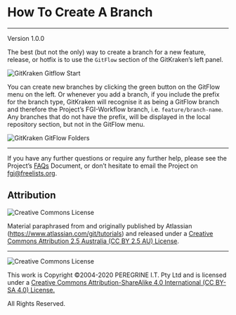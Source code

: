 # How To Create A Branch

---

Version 1.0.0

The best (but not the only) way to create a branch for a new feature, release, or hotfix is to use the `GitFlow` section of the GitKraken&rsquo;s left panel.

![GitKraken Gitflow Start](https://support.gitkraken.com/img/documentation/repositories/git-flow-start.png)

You can create new branches by clicking the green button on the GitFlow menu on the left. Or whenever you add a branch, if you include the prefix for the branch type, GitKraken will recognise it as being a GitFlow branch and therefore the Project&rsquo;s FGI-Workflow branch, i.e. `feature/branch-name`. Any branches that do not have the prefix, will be displayed in the local repository section, but not in the GitFlow menu.

![GitKraken GitFlow Folders](https://support.gitkraken.com/img/documentation/repositories/git-flow-folders.png)

---

If you have any further questions or require any further help, please see the Project&rsquo;s [FAQs](https://github.com/Dulux-Oz/FGI/master/Project_Documentation/FAQs.md) Document, or don&rsquo;t hesitate to email the Project on <fgi@freelists.org>.

## Attribution

![Creative Commons License](https://i.creativecommons.org/l/by-sa/2.5/au/88x31.png "Creative Commons License")

Material paraphrased from and originally published by Atlassian (https://www.atlassian.com/git/tutorials) and released under a [Creative Commons Attribution 2.5 Australia (CC BY 2.5 AU) License](http://creativecommons.org/licenses/by/2.5/au/).

---

![Creative Commons License](https://i.creativecommons.org/l/by-sa/4.0/88x31.png "Creative Commons License")

This work is Copyright &copy;2004-2020 PEREGRINE I.T. Pty Ltd and is licensed under a [Creative Commons Attribution-ShareAlike 4.0 International (CC BY-SA 4.0) License.](https://creativecommons.org/licenses/by-sa/4.0/)

All Rights Reserved.
